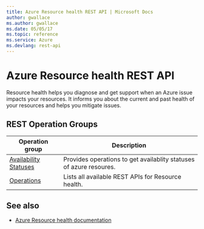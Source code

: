 ```yaml
---
title: Azure Resource health REST API | Microsoft Docs
author: gwallace
ms.author: gwallace
ms.date: 05/05/17
ms.topic: reference
ms.service: Azure
ms.devlang: rest-api 
---
```


# Azure Resource health REST API

Resource health helps you diagnose and get support when an Azure issue impacts your resources. It informs you about the current and past health of your resources and helps you mitigate issues.

## REST Operation Groups 

| Operation group | Description                                                        |
|---------------------------|--------------------------------------------------------------------|
| [Availability Statuses](~/docs-ref-autogen/resourcehealth/AvailabilityStatuses.json) | Provides operations to get availablity statuses of azure resoures. |
| [Operations](~/docs-ref-autogen/resourcehealth/Operations.json)  | Lists all available REST APIs for Resource health. |


## See also

- [Azure Resource health documentation](https://docs.microsoft.com/azure/resource-health/)

